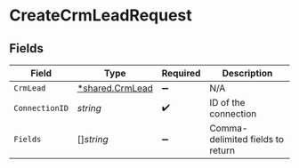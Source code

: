 # CreateCrmLeadRequest


## Fields

| Field                                                    | Type                                                     | Required                                                 | Description                                              |
| -------------------------------------------------------- | -------------------------------------------------------- | -------------------------------------------------------- | -------------------------------------------------------- |
| `CrmLead`                                                | [*shared.CrmLead](../../../pkg/models/shared/crmlead.md) | :heavy_minus_sign:                                       | N/A                                                      |
| `ConnectionID`                                           | *string*                                                 | :heavy_check_mark:                                       | ID of the connection                                     |
| `Fields`                                                 | []*string*                                               | :heavy_minus_sign:                                       | Comma-delimited fields to return                         |